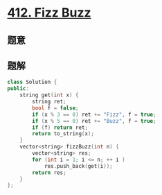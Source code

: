 #  [412. Fizz Buzz](https://leetcode-cn.com/problems/fizz-buzz/)

## 题意



## 题解



```c++
class Solution {
public:
    string get(int x) {
        string ret;
        bool f = false;
        if (x % 3 == 0) ret += "Fizz", f = true;
        if (x % 5 == 0) ret += "Buzz", f = true;
        if (f) return ret;
        return to_string(x);
    }
    vector<string> fizzBuzz(int n) {
        vector<string> res;
        for (int i = 1; i <= n; ++ i )
            res.push_back(get(i));
        return res;
    }
};
```



```python3

```

